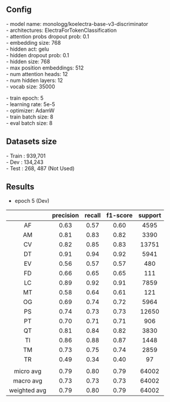 ## Config

  \- model name: monologg/koelectra-base-v3-discriminator  
  \- architectures: ElectraForTokenClassification  
  \- attention probs dropout prob: 0.1  
  \- embedding size: 768  
  \- hidden act: gelu  
  \- hidden dropout prob: 0.1  
  \- hidden size: 768  
  \- max position embeddings: 512  
  \- num attention heads: 12  
  \- num hidden layers: 12  
  \- vocab size: 35000  
  
  \- train epoch: 5    
  \- learning rate: 5e-5  
  \- optimizer: AdamW  
  \- train batch size: 8  
  \- eval batch size: 8  
  
## Datasets size
  \- Train : 939,701  
  \- Dev : 134,243  
  \- Test : 268, 487 (Not Used)  
  
## Results
  
  - epoch 5 (Dev)
  
|           | precision | recall  | f1-score  | support |
| :-------: | :-------: | :-----: | :-------: | :-----: |
| AF        |  0.63     | 0.57    | 0.60      | 4595    |
| AM        |  0.81     | 0.83    | 0.82      | 3390    |
| CV        |  0.82     | 0.85    | 0.83      | 13751   |
| DT        |  0.91     | 0.94    | 0.92      | 5941    |
| EV        |  0.56     | 0.57    | 0.57      | 480     |
| FD        |  0.66     | 0.65    | 0.65      | 111     |
| LC        |  0.89     | 0.92    | 0.91      | 7859    |
| MT        |  0.58     | 0.64    | 0.61      | 121     |
| OG        |  0.69     | 0.74    | 0.72      | 5964    |
| PS        |  0.74     | 0.73    | 0.73      | 12650   |
| PT        |  0.70     | 0.71    | 0.71      | 906     |
| QT        |  0.81     | 0.84    | 0.82      | 3830    |
| TI        |  0.86     | 0.88    | 0.87      | 1448    |
| TM        |  0.73     | 0.75    | 0.74      | 2859    |
| TR        |  0.49     | 0.34    | 0.40      | 97      |
|           |           |         |           |         |
| micro avg | 0.79      | 0.80    | 0.79      | 64002   |
| macro avg | 0.73      | 0.73    | 0.73      | 64002   |
| weighted avg | 0.79   | 0.80    | 0.79      | 64002   |


